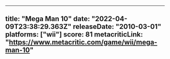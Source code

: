 
---
title: "Mega Man 10"
date: "2022-04-09T23:38:29.363Z"
releaseDate: "2010-03-01"
platforms: ["wii"]
score: 81
metacriticLink: "https://www.metacritic.com/game/wii/mega-man-10"
---
